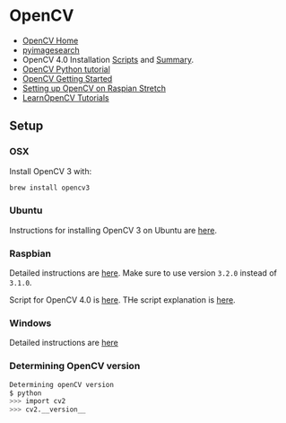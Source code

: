 # OpenCV 

* [OpenCV Home](http://opencv.org)
* [pyimagesearch](http://www.pyimagesearch.com)
* OpenCV 4.0 Installation [Scripts](https://github.com/spmallick/learnopencv/tree/master/InstallScripts) and [Summary](https://www.learnopencv.com/opencv-installation-on-ubuntu-macos-windows-and-raspberry-pi/?ck_subscriber_id=272192295#opencv-raspberry-pi).
* [OpenCV Python tutorial](http://docs.opencv.org/3.0-beta/doc/py_tutorials/py_tutorials.html)
* [OpenCV Getting Started](https://github.com/handee/opencv-gettingstarted/blob/master/1%20Getting%20started%20notebook.ipynb)
* [Setting up OpenCV on Raspian Stretch](http://www.pyimagesearch.com/2017/09/04/raspbian-stretch-install-opencv-3-python-on-your-raspberry-pi/)
* [LearnOpenCV Tutorials](https://github.com/spmallick/learnopencv)

## Setup

### OSX

Install OpenCV 3 with:

```bash
brew install opencv3
```

### Ubuntu

Instructions for installing OpenCV 3 on Ubuntu are [here](http://www.learnopencv.com/install-opencv3-on-ubuntu/).

### Raspbian

Detailed instructions are 
[here](http://www.pyimagesearch.com/2016/04/18/install-guide-raspberry-pi-3-raspbian-jessie-opencv-3/).
Make sure to use version `3.2.0` instead of `3.1.0`.

Script for OpenCV 4.0 is [here](https://github.com/spmallick/learnopencv/blob/master/InstallScripts/installOpenCV-4-raspberry-pi.sh).
THe script explanation is [here](https://www.learnopencv.com/install-opencv-4-on-raspberry-pi/).

### Windows

Detailed instructions are [here](http://www.learnopencv.com/install-opencv3-on-windows/)

### Determining OpenCV version
```bash
Determining openCV version
$ python
>>> import cv2
>>> cv2.__version__
```


